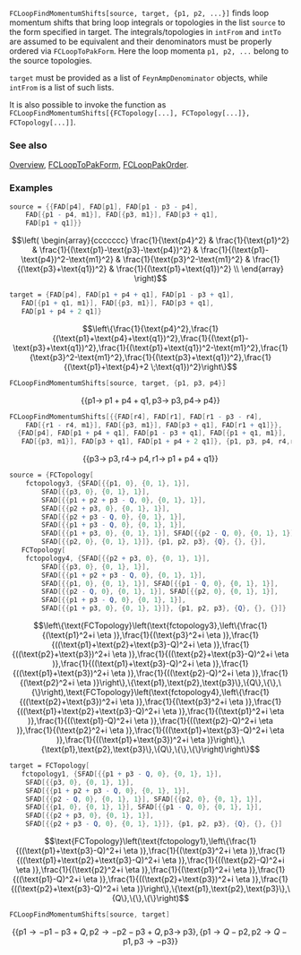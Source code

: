`FCLoopFindMomentumShifts[source, target, {p1, p2, ...}]` finds loop momentum shifts that bring loop integrals or topologies in the list `source` to the form specified in target. The integrals/topologies in `intFrom` and `intTo` are assumed to be equivalent and their denominators must be properly ordered via `FCLoopToPakForm`. Here the loop momenta `p1, p2, ...` belong to the source topologies.

`target` must be provided as a list of `FeynAmpDenominator` objects, while `intFrom` is a list of such lists.

It is also possible to invoke the function as `FCLoopFindMomentumShifts[{FCTopology[...], FCTopology[...]}, FCTopology[...]]`.

### See also

[Overview](Extra/FeynCalc.md), [FCLoopToPakForm](FCLoopToPakForm.md), [FCLoopPakOrder](FCLoopPakOrder.md).

### Examples

```mathematica
source = {{FAD[p4], FAD[p1], FAD[p1 - p3 - p4], 
    FAD[{p1 - p4, m1}], FAD[{p3, m1}], FAD[p3 + q1], 
    FAD[p1 + q1]}}
```

$$\left(
\begin{array}{ccccccc}
 \frac{1}{\text{p4}^2} & \frac{1}{\text{p1}^2} & \frac{1}{(\text{p1}-\text{p3}-\text{p4})^2} & \frac{1}{(\text{p1}-\text{p4})^2-\text{m1}^2} & \frac{1}{\text{p3}^2-\text{m1}^2} & \frac{1}{(\text{p3}+\text{q1})^2} & \frac{1}{(\text{p1}+\text{q1})^2} \\
\end{array}
\right)$$

```mathematica
target = {FAD[p4], FAD[p1 + p4 + q1], FAD[p1 - p3 + q1], 
   FAD[{p1 + q1, m1}], FAD[{p3, m1}], FAD[p3 + q1], 
   FAD[p1 + p4 + 2 q1]}
```

$$\left\{\frac{1}{\text{p4}^2},\frac{1}{(\text{p1}+\text{p4}+\text{q1})^2},\frac{1}{(\text{p1}-\text{p3}+\text{q1})^2},\frac{1}{(\text{p1}+\text{q1})^2-\text{m1}^2},\frac{1}{\text{p3}^2-\text{m1}^2},\frac{1}{(\text{p3}+\text{q1})^2},\frac{1}{(\text{p1}+\text{p4}+2 \;\text{q1})^2}\right\}$$

```mathematica
FCLoopFindMomentumShifts[source, target, {p1, p3, p4}]
```

$$\{\{\text{p1}\to \;\text{p1}+\text{p4}+\text{q1},\text{p3}\to \;\text{p3},\text{p4}\to \;\text{p4}\}\}$$

```mathematica
FCLoopFindMomentumShifts[{{FAD[r4], FAD[r1], FAD[r1 - p3 - r4], 
    FAD[{r1 - r4, m1}], FAD[{p3, m1}], FAD[p3 + q1], FAD[r1 + q1]}}, 
  {FAD[p4], FAD[p1 + p4 + q1], FAD[p1 - p3 + q1], FAD[{p1 + q1, m1}], 
   FAD[{p3, m1}], FAD[p3 + q1], FAD[p1 + p4 + 2 q1]}, {p1, p3, p4, r4,r1}]
```

$$\{\{\text{p3}\to \;\text{p3},\text{r4}\to \;\text{p4},\text{r1}\to \;\text{p1}+\text{p4}+\text{q1}\}\}$$

```mathematica
source = {FCTopology[
    fctopology3, {SFAD[{{p1, 0}, {0, 1}, 1}], 
    	SFAD[{{p3, 0}, {0, 1}, 1}], 
    	SFAD[{{p1 + p2 + p3 - Q, 0}, {0, 1}, 1}], 
    	SFAD[{{p2 + p3, 0}, {0, 1}, 1}], 
    	SFAD[{{p2 + p3 - Q, 0}, {0, 1}, 1}], 
    	SFAD[{{p1 + p3 - Q, 0}, {0, 1}, 1}], 
    	SFAD[{{p1 + p3, 0}, {0, 1}, 1}], SFAD[{{p2 - Q, 0}, {0, 1}, 1}], 
    	SFAD[{{p2, 0}, {0, 1}, 1}]}, {p1, p2, p3}, {Q}, {}, {}], 
   FCTopology[
    fctopology4, {SFAD[{{p2 + p3, 0}, {0, 1}, 1}], 
    	SFAD[{{p3, 0}, {0, 1}, 1}], 
    	SFAD[{{p1 + p2 + p3 - Q, 0}, {0, 1}, 1}], 
    	SFAD[{{p1, 0}, {0, 1}, 1}], SFAD[{{p1 - Q, 0}, {0, 1}, 1}], 
    	SFAD[{{p2 - Q, 0}, {0, 1}, 1}], SFAD[{{p2, 0}, {0, 1}, 1}], 
    	SFAD[{{p1 + p3 - Q, 0}, {0, 1}, 1}], 
    	SFAD[{{p1 + p3, 0}, {0, 1}, 1}]}, {p1, p2, p3}, {Q}, {}, {}]}
```

$$\left\{\text{FCTopology}\left(\text{fctopology3},\left\{\frac{1}{(\text{p1}^2+i \eta )},\frac{1}{(\text{p3}^2+i \eta )},\frac{1}{((\text{p1}+\text{p2}+\text{p3}-Q)^2+i \eta )},\frac{1}{((\text{p2}+\text{p3})^2+i \eta )},\frac{1}{((\text{p2}+\text{p3}-Q)^2+i \eta )},\frac{1}{((\text{p1}+\text{p3}-Q)^2+i \eta )},\frac{1}{((\text{p1}+\text{p3})^2+i \eta )},\frac{1}{((\text{p2}-Q)^2+i \eta )},\frac{1}{(\text{p2}^2+i \eta )}\right\},\{\text{p1},\text{p2},\text{p3}\},\{Q\},\{\},\{\}\right),\text{FCTopology}\left(\text{fctopology4},\left\{\frac{1}{((\text{p2}+\text{p3})^2+i \eta )},\frac{1}{(\text{p3}^2+i \eta )},\frac{1}{((\text{p1}+\text{p2}+\text{p3}-Q)^2+i \eta )},\frac{1}{(\text{p1}^2+i \eta )},\frac{1}{((\text{p1}-Q)^2+i \eta )},\frac{1}{((\text{p2}-Q)^2+i \eta )},\frac{1}{(\text{p2}^2+i \eta )},\frac{1}{((\text{p1}+\text{p3}-Q)^2+i \eta )},\frac{1}{((\text{p1}+\text{p3})^2+i \eta )}\right\},\{\text{p1},\text{p2},\text{p3}\},\{Q\},\{\},\{\}\right)\right\}$$

```mathematica
target = FCTopology[
   fctopology1, {SFAD[{{p1 + p3 - Q, 0}, {0, 1}, 1}], 
    SFAD[{{p3, 0}, {0, 1}, 1}], 
    SFAD[{{p1 + p2 + p3 - Q, 0}, {0, 1}, 1}], 
    SFAD[{{p2 - Q, 0}, {0, 1}, 1}], SFAD[{{p2, 0}, {0, 1}, 1}], 
    SFAD[{{p1, 0}, {0, 1}, 1}], SFAD[{{p1 - Q, 0}, {0, 1}, 1}], 
    SFAD[{{p2 + p3, 0}, {0, 1}, 1}], 
    SFAD[{{p2 + p3 - Q, 0}, {0, 1}, 1}]}, {p1, p2, p3}, {Q}, {}, {}]
```

$$\text{FCTopology}\left(\text{fctopology1},\left\{\frac{1}{((\text{p1}+\text{p3}-Q)^2+i \eta )},\frac{1}{(\text{p3}^2+i \eta )},\frac{1}{((\text{p1}+\text{p2}+\text{p3}-Q)^2+i \eta )},\frac{1}{((\text{p2}-Q)^2+i \eta )},\frac{1}{(\text{p2}^2+i \eta )},\frac{1}{(\text{p1}^2+i \eta )},\frac{1}{((\text{p1}-Q)^2+i \eta )},\frac{1}{((\text{p2}+\text{p3})^2+i \eta )},\frac{1}{((\text{p2}+\text{p3}-Q)^2+i \eta )}\right\},\{\text{p1},\text{p2},\text{p3}\},\{Q\},\{\},\{\}\right)$$

```mathematica
FCLoopFindMomentumShifts[source, target]
```

$$\{\{\text{p1}\to -\text{p1}-\text{p3}+Q,\text{p2}\to -\text{p2}-\text{p3}+Q,\text{p3}\to \;\text{p3}\},\{\text{p1}\to Q-\text{p2},\text{p2}\to Q-\text{p1},\text{p3}\to -\text{p3}\}\}$$
